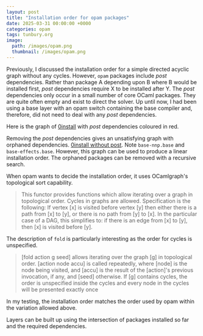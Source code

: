 ```yaml
---
layout: post
title: "Installation order for opam packages"
date: 2025-03-31 00:00:00 +0000
categories: opam
tags: tunbury.org
image:
  path: /images/opam.png
  thumbnail: /images/opam.png
---
```


Previously, I discussed the installation order for a simple directed acyclic graph without any cycles. However, `opam` packages include _post_ dependencies. Rather than package A depending upon B where B would be installed first, _post_ dependencies require X to be installed after Y. The _post_ dependencies only occur in a small number of core OCaml packages. They are quite often empty and exist to direct the solver. Up until now, I had been using a base layer with an opam switch containing the base compiler and, therefore, did not need to deal with any _post_ dependencies.

Here is the graph of [0install](/images/0install.2.18-with-post-with-colour.pdf) with _post_ dependencies coloured in red.

Removing the _post_ dependencies gives an unsatisfying graph with orphaned dependencies. [0install without post](/images/0install.2.18-without-post.pdf). Note `base-nnp.base` and `base-effects.base`. However, this graph can be used to produce a linear installation order. The orphaned packages can be removed with a recursive search.

When opam wants to decide the installation order, it uses OCamlgraph's topological sort capability.

> This functor provides functions which allow iterating over a graph in topological order. Cycles in graphs are allowed. Specification is the following: If vertex [x] is visited before vertex [y] then either there is a path from [x] to [y], or there is no path from [y] to [x].  In the particular case of a DAG, this simplifies to: if there is an edge from [x] to [y], then [x] is visited before [y].

The description of `fold` is particularly interesting as the order for cycles is unspecified.

> [fold action g seed] allows iterating over the graph [g] in topological order. [action node accu] is called repeatedly, where [node] is the node being visited, and [accu] is the result of the [action]'s previous invocation, if any, and [seed] otherwise.  If [g] contains cycles, the order is unspecified inside the cycles and every node in the cycles will be presented exactly once

In my testing, the installation order matches the order used by opam within the variation allowed above.

Layers can be built up using the intersection of packages installed so far and the required dependencies.
